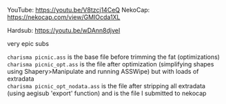YouTube: https://youtu.be/V8tzcj14CeQ
NekoCap: https://nekocap.com/view/GMIOcda1XL

Hardsub: https://youtu.be/wDAnn8djveI


very epic subs

`charisma picnic.ass` is the base file before trimming the fat (optimizations)  
`charisma picnic_opt.ass` is the file after optimization (simplifying shapes using Shapery>Manipulate and running ASSWipe) but with loads of extradata  
`charisma picnic_opt_nodata.ass` is the file after stripping all extradata (using aegisub 'export' function) and is the file I submitted to nekocap

